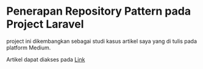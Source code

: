 # Penerapan Repository Pattern pada Project Laravel 

project ini dikembangkan sebagai studi kasus artikel saya yang di tulis pada platform Medium.

Artikel dapat diakses pada [Link](https://medium.com/@hagaitrg/laravel-mengimplementasikan-service-repository-pattern-79ab1aa5a811)